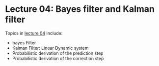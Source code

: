 # Lecture 04: Bayes filter and Kalman filter


Topics in [lecture 04](https://www.youtube.com/watch?v=9ckoViG3pYE&list=PLRXYrdEUvBoBCjYdmuDqohvSTJIPPrBUT&index=4) include:

 * bayes Filter
 * Kalman Filter: Linear Dynamic system
 * Probabilistic derivation of the prediction step
 * Probabilistic derivation of the correction step
